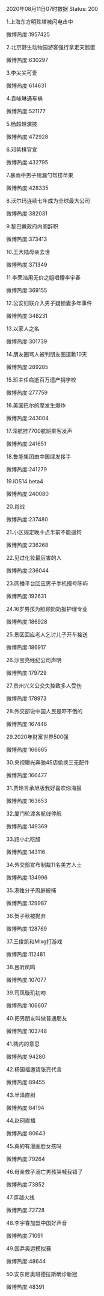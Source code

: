 2020年08月11日07时数据
Status: 200

1.上海东方明珠塔被闪电击中

微博热度:1957425

2.北京野生动物园游客强行拿走天鹅蛋

微博热度:630297

3.李尖尖可爱

微博热度:614631

4.袁咏琳遇车祸

微博热度:521177

5.杨超越演技

微博热度:472928

6.邓紫棋官宣

微博热度:432795

7.暴雨中男子用漏勺帮捞苹果

微博热度:428335

8.沃尔玛连续七年成为全球最大公司

微博热度:382031

9.黎巴嫩政府内阁辞职

微博热度:373413

10.王大陆母亲去世

微博热度:371349

11.李荣浩用无价之姐唱懵李宇春

微博热度:369155

12.公安妇联介入男子疑锁妻多年事件

微博热度:348231

13.以家人之名

微博热度:301739

14.朋友圈骂人被判朋友圈道歉10天

微博热度:289285

15.班主任病逝百万遗产捐学校

微博热度:277759

16.美国巴尔的摩发生爆炸

微博热度:243004

17.深航挂7700航班乘客发声

微博热度:241651

18.鲁能集团由中国绿发接手

微博热度:241279

19.iOS14 beta4

微博热度:240080

20.肖战

微博热度:237480

21.小区规定晚十点半前不能遛狗

微博热度:236268

22.见过化妆最厉害的人

微博热度:236044

23.网播平台回应男子手机撞号陈屿

微博热度:192631

24.16岁男孩为照顾奶奶报护理专业

微博热度:186928

25.景区回应老人乞讨儿子开车接送

微博热度:186917

26.沙宝亮经纪公司声明

微博热度:179729

27.贵州兴义公交失控致多人受伤

微博热度:178973

28.外交部说中国人民是吓不倒的

微博热度:167446

29.2020年财富世界500强

微博热度:166665

30.央视曝光奔驰4S店偷换三无配件

微博热度:166477

31.贾玲言承旭版我好喜欢你海报

微博热度:163653

32.厦门轮渡各航线停航

微博热度:149369

33.路小北吃醋

微博热度:143116

34.外交部宣布制裁11名美方人士

微博热度:134996

35.港独分子周庭被捕

微博热度:129987

36.贺子秋被抛弃

微博热度:128769

37.王俊凯和Mlxg打游戏

微博热度:112481

38.且听凤鸣

微博热度:107077

39.司凤璇玑初吻

微博热度:106607

40.把男朋友叫做普通朋友

微博热度:103748

41.贱内的意思

微博热度:94280

42.杨国福邀请张亮代言

微博热度:89455

43.半泽直树

微博热度:84194

44.赵珂直播

微博热度:80643

45.真的有漫画脸女孩吗

微博热度:79264

46.母亲救子溺亡男孩哭喊我错了

微博热度:73852

47.穿越火线

微博热度:72728

48.李宇春加盟中国好声音

微博热度:71091

49.国乒奥运模拟赛

微博热度:48644

50.安东尼奥班德拉斯确诊新冠

微博热度:48391

